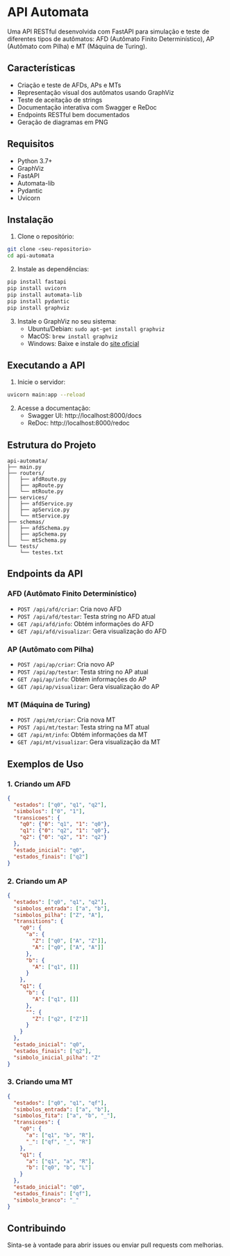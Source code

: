 # API Automata

Uma API RESTful desenvolvida com FastAPI para simulação e teste de diferentes tipos de autômatos: AFD (Autômato Finito Determinístico), AP (Autômato com Pilha) e MT (Máquina de Turing).

## Características

* Criação e teste de AFDs, APs e MTs
* Representação visual dos autômatos usando GraphViz
* Teste de aceitação de strings
* Documentação interativa com Swagger e ReDoc
* Endpoints RESTful bem documentados
* Geração de diagramas em PNG

## Requisitos

* Python 3.7+
* GraphViz
* FastAPI
* Automata-lib
* Pydantic
* Uvicorn

## Instalação

1. Clone o repositório:
```bash
git clone <seu-repositorio>
cd api-automata
```

2. Instale as dependências:
```bash
pip install fastapi
pip install uvicorn
pip install automata-lib
pip install pydantic
pip install graphviz
```

3. Instale o GraphViz no seu sistema:
   * Ubuntu/Debian: `sudo apt-get install graphviz`
   * MacOS: `brew install graphviz`
   * Windows: Baixe e instale do [site oficial](https://graphviz.org/download/)

## Executando a API

1. Inicie o servidor:
```bash
uvicorn main:app --reload
```

2. Acesse a documentação:
   * Swagger UI: http://localhost:8000/docs
   * ReDoc: http://localhost:8000/redoc

## Estrutura do Projeto

```
api-automata/
├── main.py
├── routers/
│   ├── afdRoute.py
│   ├── apRoute.py
│   └── mtRoute.py
├── services/
│   ├── afdService.py
│   ├── apService.py
│   └── mtService.py
├── schemas/
│   ├── afdSchema.py
│   ├── apSchema.py
│   └── mtSchema.py
└── tests/
    └── testes.txt
```

## Endpoints da API

### AFD (Autômato Finito Determinístico)
* `POST /api/afd/criar`: Cria novo AFD
* `POST /api/afd/testar`: Testa string no AFD atual
* `GET /api/afd/info`: Obtém informações do AFD
* `GET /api/afd/visualizar`: Gera visualização do AFD

### AP (Autômato com Pilha)
* `POST /api/ap/criar`: Cria novo AP
* `POST /api/ap/testar`: Testa string no AP atual
* `GET /api/ap/info`: Obtém informações do AP
* `GET /api/ap/visualizar`: Gera visualização do AP

### MT (Máquina de Turing)
* `POST /api/mt/criar`: Cria nova MT
* `POST /api/mt/testar`: Testa string na MT atual
* `GET /api/mt/info`: Obtém informações da MT
* `GET /api/mt/visualizar`: Gera visualização da MT

## Exemplos de Uso

### 1. Criando um AFD
```json
{
  "estados": ["q0", "q1", "q2"],
  "simbolos": ["0", "1"],
  "transicoes": {
    "q0": {"0": "q1", "1": "q0"},
    "q1": {"0": "q2", "1": "q0"},
    "q2": {"0": "q2", "1": "q2"}
  },
  "estado_inicial": "q0",
  "estados_finais": ["q2"]
}
```

### 2. Criando um AP
```json
{
  "estados": ["q0", "q1", "q2"],
  "simbolos_entrada": ["a", "b"],
  "simbolos_pilha": ["Z", "A"],
  "transitions": {
    "q0": {
      "a": {
        "Z": ["q0", ["A", "Z"]],
        "A": ["q0", ["A", "A"]]
      },
      "b": {
        "A": ["q1", []]
      }
    },
    "q1": {
      "b": {
        "A": ["q1", []]
      },
      "": {
        "Z": ["q2", ["Z"]]
      }
    }
  },
  "estado_inicial": "q0",
  "estados_finais": ["q2"],
  "simbolo_inicial_pilha": "Z"
}
```

### 3. Criando uma MT
```json
{
  "estados": ["q0", "q1", "qf"],
  "simbolos_entrada": ["a", "b"],
  "simbolos_fita": ["a", "b", "_"],
  "transicoes": {
    "q0": {
      "a": ["q1", "b", "R"],
      "_": ["qf", "_", "R"]
    },
    "q1": {
      "a": ["q1", "a", "R"],
      "b": ["q0", "b", "L"]
    }
  },
  "estado_inicial": "q0",
  "estados_finais": ["qf"],
  "simbolo_branco": "_"
}
```

## Contribuindo

Sinta-se à vontade para abrir issues ou enviar pull requests com melhorias.


